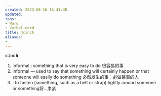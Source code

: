```yaml
---
created: 2023-08-16 16:41:38
updated: 
tags: 
- Word
- Verbal-word
title: 🚩cinch
aliases:
- 
---
```


<pre><strong>cinch</strong></pre>
1. Informal : something that is very easy to do 很容易的事
2. Informal — used to say that something will certainly happen or that someone will easily do something 必然发生的事；必做某事的人
3. : to fasten (something, such as a belt or strap) tightly around someone or something将…束紧
